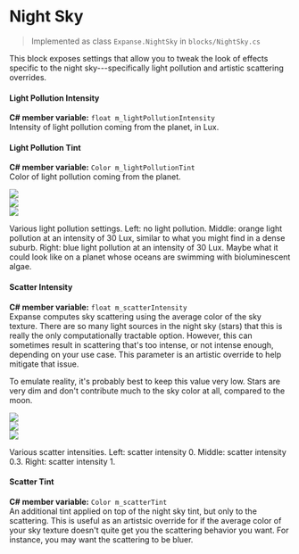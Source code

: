 # Night Sky

> Implemented as class `Expanse.NightSky` in `blocks/NightSky.cs`

This block exposes settings that allow you to tweak the look of effects specific to the night sky---specifically light pollution and artistic scattering overrides.

#### Light Pollution Intensity
**C# member variable:** `float m_lightPollutionIntensity` \
Intensity of light pollution coming from the planet, in Lux.

#### Light Pollution Tint
**C# member variable:** `Color m_lightPollutionTint` \
Color of light pollution coming from the planet.

<div class="img-block">
    <div class="img-row">
        <div class="img-col"><img src="img/night_sky/no_lp.jpg"/></div>
        <div class="img-col"><img src="img/night_sky/lp_orange_30.jpg"/></div>
        <div class="img-col"><img src="img/night_sky/lp_blue_30.jpg"/></div>
        <p></p>
    </div>
    <p>Various light pollution settings. Left: no light pollution. Middle: orange light pollution at an intensity of 30 Lux, similar to what you might find in a dense suburb. Right: blue light pollution at an intensity of 30 Lux. Maybe what it could look like on a planet whose oceans are swimming with bioluminescent algae.</p>
</div>

#### Scatter Intensity
**C# member variable:** `float m_scatterIntensity` \
Expanse computes sky scattering using the average color of the sky texture. There are so many light sources in the night sky (stars) that this is really the only computationally tractable option. However, this can sometimes result in scattering that's too intense, or not intense enough, depending on your use case. This parameter is an artistic override to help mitigate that issue.

To emulate reality, it's probably best to keep this value very low. Stars are very dim and don't contribute much to the sky color at all, compared to the moon.

<div class="img-block">
    <div class="img-row">
        <div class="img-col"><img src="img/night_sky/no_night_scatter.jpg"/></div>
        <div class="img-col"><img src="img/night_sky/scatter_0.3.jpg"/></div>
        <div class="img-col"><img src="img/night_sky/scatter_1.jpg"/></div>
        <p></p>
    </div>
    <p>Various scatter intensities. Left: scatter intensity 0. Middle: scatter intensity 0.3. Right: scatter intensity 1.</p>
</div>

#### Scatter Tint
**C# member variable:** `Color m_scatterTint` \
An additional tint applied on top of the night sky tint, but only to the scattering. This is useful as an artistsic override for if the average color of your sky texture doesn't quite get you the scattering behavior you want. For instance, you may want the scattering to be bluer.